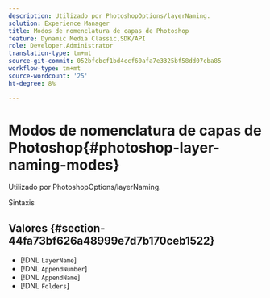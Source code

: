 ```yaml
---
description: Utilizado por PhotoshopOptions/layerNaming.
solution: Experience Manager
title: Modos de nomenclatura de capas de Photoshop
feature: Dynamic Media Classic,SDK/API
role: Developer,Administrator
translation-type: tm+mt
source-git-commit: 052bfcbcf1bd4ccf60afa7e3325bf58dd07cba85
workflow-type: tm+mt
source-wordcount: '25'
ht-degree: 8%

---
```



# Modos de nomenclatura de capas de Photoshop{#photoshop-layer-naming-modes}

Utilizado por PhotoshopOptions/layerNaming.

Sintaxis

## Valores {#section-44fa73bf626a48999e7d7b170ceb1522}

* [!DNL `LayerName`]
* [!DNL `AppendNumber`]
* [!DNL `AppendName`]
* [!DNL `Folders`]

